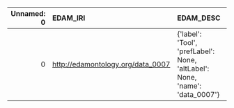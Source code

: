 |   Unnamed: 0 | EDAM_IRI                          | EDAM_DESC                                                                   | metadata4Ing_IRI                           | metadata4Ing_DESC                     |
|-------------:|:----------------------------------|:----------------------------------------------------------------------------|:-------------------------------------------|:--------------------------------------|
|            0 | http://edamontology.org/data_0007 | {'label': 'Tool', 'prefLabel': None, 'altLabel': None, 'name': 'data_0007'} | http://w3id.org/nfdi4ing/metadata4ing#Tool | {'prefLabel': 'Tool', 'name': 'Tool'} |